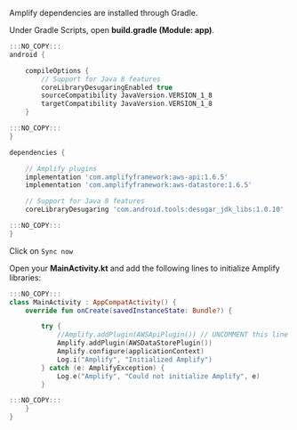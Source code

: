 Amplify dependencies are installed through Gradle.

Under Gradle Scripts, open **build.gradle (Module: app)**.

```gradle
:::NO_COPY:::
android {

```
```gradle
    compileOptions {
        // Support for Java 8 features
        coreLibraryDesugaringEnabled true
        sourceCompatibility JavaVersion.VERSION_1_8
        targetCompatibility JavaVersion.VERSION_1_8
    }
```
```gradle
:::NO_COPY:::
}

dependencies {
```
```gradle
    // Amplify plugins
    implementation 'com.amplifyframework:aws-api:1.6.5'
    implementation 'com.amplifyframework:aws-datastore:1.6.5'

    // Support for Java 8 features
    coreLibraryDesugaring 'com.android.tools:desugar_jdk_libs:1.0.10'
```
```gradle
:::NO_COPY:::
}
```

Click on `Sync now`


Open your **MainActivity.kt** and add the following lines to initialize Amplify libraries:
```kt
:::NO_COPY:::
class MainActivity : AppCompatActivity() {
    override fun onCreate(savedInstanceState: Bundle?) {
```
```kt
        try {
            //Amplify.addPlugin(AWSApiPlugin()) // UNCOMMENT this line once backend is deployed
            Amplify.addPlugin(AWSDataStorePlugin())
            Amplify.configure(applicationContext)
            Log.i("Amplify", "Initialized Amplify")
        } catch (e: AmplifyException) {
            Log.e("Amplify", "Could not initialize Amplify", e)
        }
```
```kt
:::NO_COPY:::
    }
}
```